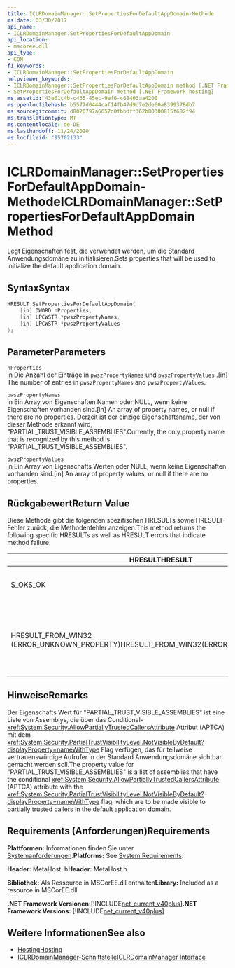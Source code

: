 ```yaml
---
title: ICLRDomainManager::SetPropertiesForDefaultAppDomain-Methode
ms.date: 03/30/2017
api_name:
- ICLRDomainManager.SetPropertiesForDefaultAppDomain
api_location:
- mscoree.dll
api_type:
- COM
f1_keywords:
- ICLRDomainManager::SetPropertiesForDefaultAppDomain
helpviewer_keywords:
- ICLRDomainManager::SetPropertiesForDefaultAppDomain method [.NET Framework hosting]
- SetPropertiesForDefaultAppDomain method [.NET Framework hosting]
ms.assetid: 43e61c4b-c435-45ec-9ef6-c68403aa4200
ms.openlocfilehash: b5577d0444caf14fb47d9d7e2de60a8399378db7
ms.sourcegitcommit: d8020797a6657d0fbbdff362b80300815f682f94
ms.translationtype: MT
ms.contentlocale: de-DE
ms.lasthandoff: 11/24/2020
ms.locfileid: "95702133"
---
```

# <a name="iclrdomainmanagersetpropertiesfordefaultappdomain-method"></a><span data-ttu-id="c156f-102">ICLRDomainManager::SetPropertiesForDefaultAppDomain-Methode</span><span class="sxs-lookup"><span data-stu-id="c156f-102">ICLRDomainManager::SetPropertiesForDefaultAppDomain Method</span></span>

<span data-ttu-id="c156f-103">Legt Eigenschaften fest, die verwendet werden, um die Standard Anwendungsdomäne zu initialisieren.</span><span class="sxs-lookup"><span data-stu-id="c156f-103">Sets properties that will be used to initialize the default application domain.</span></span>  
  
## <a name="syntax"></a><span data-ttu-id="c156f-104">Syntax</span><span class="sxs-lookup"><span data-stu-id="c156f-104">Syntax</span></span>  
  
```cpp  
HRESULT SetPropertiesForDefaultAppDomain(  
    [in] DWORD nProperties,  
    [in] LPCWSTR *pwszPropertyNames,  
    [in] LPCWSTR *pwszPropertyValues  
);  
```  
  
## <a name="parameters"></a><span data-ttu-id="c156f-105">Parameter</span><span class="sxs-lookup"><span data-stu-id="c156f-105">Parameters</span></span>  

 `nProperties`  
 <span data-ttu-id="c156f-106">in Die Anzahl der Einträge in `pwszPropertyNames` und `pwszPropertyValues` .</span><span class="sxs-lookup"><span data-stu-id="c156f-106">[in] The number of entries in `pwszPropertyNames` and `pwszPropertyValues`.</span></span>  
  
 `pwszPropertyNames`  
 <span data-ttu-id="c156f-107">in Ein Array von Eigenschaften Namen oder NULL, wenn keine Eigenschaften vorhanden sind.</span><span class="sxs-lookup"><span data-stu-id="c156f-107">[in] An array of property names, or null if there are no properties.</span></span> <span data-ttu-id="c156f-108">Derzeit ist der einzige Eigenschaftsname, der von dieser Methode erkannt wird, "PARTIAL_TRUST_VISIBLE_ASSEMBLIES".</span><span class="sxs-lookup"><span data-stu-id="c156f-108">Currently, the only property name that is recognized by this method is "PARTIAL_TRUST_VISIBLE_ASSEMBLIES".</span></span>  
  
 `pwszPropertyValues`  
 <span data-ttu-id="c156f-109">in Ein Array von Eigenschafts Werten oder NULL, wenn keine Eigenschaften vorhanden sind.</span><span class="sxs-lookup"><span data-stu-id="c156f-109">[in] An array of property values, or null if there are no properties.</span></span>  
  
## <a name="return-value"></a><span data-ttu-id="c156f-110">Rückgabewert</span><span class="sxs-lookup"><span data-stu-id="c156f-110">Return Value</span></span>  

 <span data-ttu-id="c156f-111">Diese Methode gibt die folgenden spezifischen HRESULTs sowie HRESULT-Fehler zurück, die Methodenfehler anzeigen.</span><span class="sxs-lookup"><span data-stu-id="c156f-111">This method returns the following specific HRESULTs as well as HRESULT errors that indicate method failure.</span></span>  
  
|<span data-ttu-id="c156f-112">HRESULT</span><span class="sxs-lookup"><span data-stu-id="c156f-112">HRESULT</span></span>|<span data-ttu-id="c156f-113">BESCHREIBUNG</span><span class="sxs-lookup"><span data-stu-id="c156f-113">Description</span></span>|  
|-------------|-----------------|  
|<span data-ttu-id="c156f-114">S_OK</span><span class="sxs-lookup"><span data-stu-id="c156f-114">S_OK</span></span>|<span data-ttu-id="c156f-115">Die Methode wurde erfolgreich abgeschlossen.</span><span class="sxs-lookup"><span data-stu-id="c156f-115">The method completed successfully.</span></span>|  
|<span data-ttu-id="c156f-116">HRESULT_FROM_WIN32 (ERROR_UNKNOWN_PROPERTY)</span><span class="sxs-lookup"><span data-stu-id="c156f-116">HRESULT_FROM_WIN32(ERROR_UNKNOWN_PROPERTY)</span></span>|<span data-ttu-id="c156f-117">`pwszPropertyNames` enthält einen Eigenschaftsnamen, der von dieser Methode nicht erkannt wird.</span><span class="sxs-lookup"><span data-stu-id="c156f-117">`pwszPropertyNames` includes a property name that is not recognized by this method.</span></span>|  
  
## <a name="remarks"></a><span data-ttu-id="c156f-118">Hinweise</span><span class="sxs-lookup"><span data-stu-id="c156f-118">Remarks</span></span>  

 <span data-ttu-id="c156f-119">Der Eigenschafts Wert für "PARTIAL_TRUST_VISIBLE_ASSEMBLIES" ist eine Liste von Assemblys, die über das Conditional- <xref:System.Security.AllowPartiallyTrustedCallersAttribute> Attribut (APTCA) mit dem- <xref:System.Security.PartialTrustVisibilityLevel.NotVisibleByDefault?displayProperty=nameWithType> Flag verfügen, das für teilweise vertrauenswürdige Aufrufer in der Standard Anwendungsdomäne sichtbar gemacht werden soll.</span><span class="sxs-lookup"><span data-stu-id="c156f-119">The property value for "PARTIAL_TRUST_VISIBLE_ASSEMBLIES" is a list of assemblies that have the conditional <xref:System.Security.AllowPartiallyTrustedCallersAttribute> (APTCA) attribute with the <xref:System.Security.PartialTrustVisibilityLevel.NotVisibleByDefault?displayProperty=nameWithType> flag, which are to be made visible to partially trusted callers in the default application domain.</span></span>  
  
## <a name="requirements"></a><span data-ttu-id="c156f-120">Requirements (Anforderungen)</span><span class="sxs-lookup"><span data-stu-id="c156f-120">Requirements</span></span>  

 <span data-ttu-id="c156f-121">**Plattformen:** Informationen finden Sie unter [Systemanforderungen](../../get-started/system-requirements.md).</span><span class="sxs-lookup"><span data-stu-id="c156f-121">**Platforms:** See [System Requirements](../../get-started/system-requirements.md).</span></span>  
  
 <span data-ttu-id="c156f-122">**Header:** MetaHost. h</span><span class="sxs-lookup"><span data-stu-id="c156f-122">**Header:** MetaHost.h</span></span>  
  
 <span data-ttu-id="c156f-123">**Bibliothek:** Als Ressource in MSCorEE.dll enthalten</span><span class="sxs-lookup"><span data-stu-id="c156f-123">**Library:** Included as a resource in MSCorEE.dll</span></span>  
  
 <span data-ttu-id="c156f-124">**.NET Framework Versionen:**[!INCLUDE[net_current_v40plus](../../../../includes/net-current-v40plus-md.md)]</span><span class="sxs-lookup"><span data-stu-id="c156f-124">**.NET Framework Versions:** [!INCLUDE[net_current_v40plus](../../../../includes/net-current-v40plus-md.md)]</span></span>  
  
## <a name="see-also"></a><span data-ttu-id="c156f-125">Weitere Informationen</span><span class="sxs-lookup"><span data-stu-id="c156f-125">See also</span></span>

- [<span data-ttu-id="c156f-126">Hosting</span><span class="sxs-lookup"><span data-stu-id="c156f-126">Hosting</span></span>](index.md)
- [<span data-ttu-id="c156f-127">ICLRDomainManager-Schnittstelle</span><span class="sxs-lookup"><span data-stu-id="c156f-127">ICLRDomainManager Interface</span></span>](iclrdomainmanager-interface.md)
